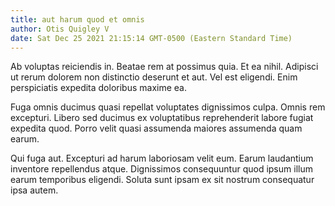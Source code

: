 ```yaml
---
title: aut harum quod et omnis
author: Otis Quigley V
date: Sat Dec 25 2021 21:15:14 GMT-0500 (Eastern Standard Time)
---
```

Ab voluptas reiciendis in. Beatae rem at possimus quia. Et ea nihil. Adipisci ut rerum dolorem non distinctio deserunt et aut. Vel est eligendi. Enim perspiciatis expedita doloribus maxime ea.

 Fuga omnis ducimus quasi repellat voluptates dignissimos culpa. Omnis rem excepturi. Libero sed ducimus ex voluptatibus reprehenderit labore fugiat expedita quod. Porro velit quasi assumenda maiores assumenda quam earum.

 Qui fuga aut. Excepturi ad harum laboriosam velit eum. Earum laudantium inventore repellendus atque. Dignissimos consequuntur quod ipsum illum earum temporibus eligendi. Soluta sunt ipsam ex sit nostrum consequatur ipsa autem.